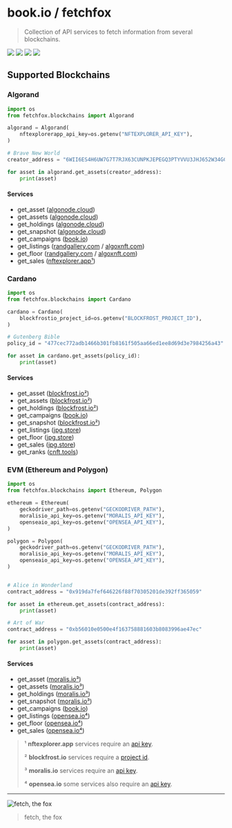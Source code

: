 # book.io / fetchfox

> Collection of API services to fetch information from several blockchains.

![](https://s2.coinmarketcap.com/static/img/coins/64x64/4030.png)
![](https://s2.coinmarketcap.com/static/img/coins/64x64/2010.png)
![](https://s2.coinmarketcap.com/static/img/coins/64x64/1027.png)
![](https://s2.coinmarketcap.com/static/img/coins/64x64/3890.png)


## Supported Blockchains

### Algorand

```python
import os
from fetchfox.blockchains import Algorand

algorand = Algorand(
    nftexplorerapp_api_key=os.getenv("NFTEXPLORER_API_KEY"),
)

# Brave New World
creator_address = "6WII6ES4H6UW7G7T7RJX63CUNPKJEPEGQ3PTYVVU3JHJ652W34GCJV5OVY"

for asset in algorand.get_assets(creator_address):
    print(asset)
```

#### Services

* get_asset ([algonode.cloud](https://algonode.cloud))
* get_assets ([algonode.cloud](https://algonode.cloud))
* get_holdings ([algonode.cloud](https://algonode.cloud))
* get_snapshot ([algonode.cloud](https://algonode.cloud))
* get_campaigns ([book.io](https://book.io))
* get_listings ([randgallery.com](https://randgallery.com) / [algoxnft.com](https://algoxnft.com))
* get_floor ([randgallery.com](https://randgallery.com) / [algoxnft.com](https://algoxnft.com))
* get_sales ([nftexplorer.app¹](https://nftexplorer.app))


### Cardano

```python
import os
from fetchfox.blockchains import Cardano

cardano = Cardano(
    blockfrostio_project_id=os.getenv("BLOCKFROST_PROJECT_ID"),
)

# Gutenberg Bible
policy_id = "477cec772adb1466b301fb8161f505aa66ed1ee8d69d3e7984256a43"

for asset in cardano.get_assets(policy_id):
    print(asset)
```

#### Services

* get_asset ([blockfrost.io²](https://blockfrost.io))
* get_assets ([blockfrost.io²](https://blockfrost.io))
* get_holdings ([blockfrost.io²](https://blockfrost.io))
* get_campaigns ([book.io](https://book.io))
* get_snapshot ([blockfrost.io²](https://blockfrost.io))
* get_listings ([jpg.store](https://jpg.store))
* get_floor ([jpg.store](https://jpg.store))
* get_sales ([jpg.store](https://jpg.store))
* get_ranks ([cnft.tools](https://cnft.tools))


### EVM (Ethereum and Polygon)

```python
import os
from fetchfox.blockchains import Ethereum, Polygon

ethereum = Ethereum(
    geckodriver_path=os.getenv("GECKODRIVER_PATH"),
    moralisio_api_key=os.getenv("MORALIS_API_KEY"),
    openseaio_api_key=os.getenv("OPENSEA_API_KEY"),
)

polygon = Polygon(
    geckodriver_path=os.getenv("GECKODRIVER_PATH"),
    moralisio_api_key=os.getenv("MORALIS_API_KEY"),
    openseaio_api_key=os.getenv("OPENSEA_API_KEY"),
)


# Alice in Wonderland
contract_address = "0x919da7fef646226f88f70305201de392ff365059"

for asset in ethereum.get_assets(contract_address):
    print(asset)

# Art of War
contract_address = "0xb56010e0500e4f163758881603b8083996ae47ec"

for asset in polygon.get_assets(contract_address):
    print(asset)
```

#### Services

* get_asset ([moralis.io³](https://moralis.io))
* get_assets ([moralis.io³](https://moralis.io))
* get_holdings ([moralis.io³](https://moralis.io))
* get_snapshot ([moralis.io³](https://moralis.io))
* get_campaigns ([book.io](https://book.io))
* get_listings ([opensea.io⁴](https://opensea.io))
* get_floor ([opensea.io⁴](https://opensea.io))
* get_sales ([opensea.io⁴](https://opensea.io))


> ¹ **nftexplorer.app** services require an [api key](https://www.nftexplorer.app/nftx-api).
> 
> ² **blockfrost.io** services require a [project id](https://blockfrost.dev/docs/overview/plans-and-billing).
> 
> ³ **moralis.io** services require an [api key](https://moralis.io/pricing).
> 
> ⁴ **opensea.io** some services also require an [api key](https://docs.opensea.io/reference/api-keys). 

---

![fetch, the fox](https://i.imgur.com/fm6mqzS.png)
> fetch, the fox

